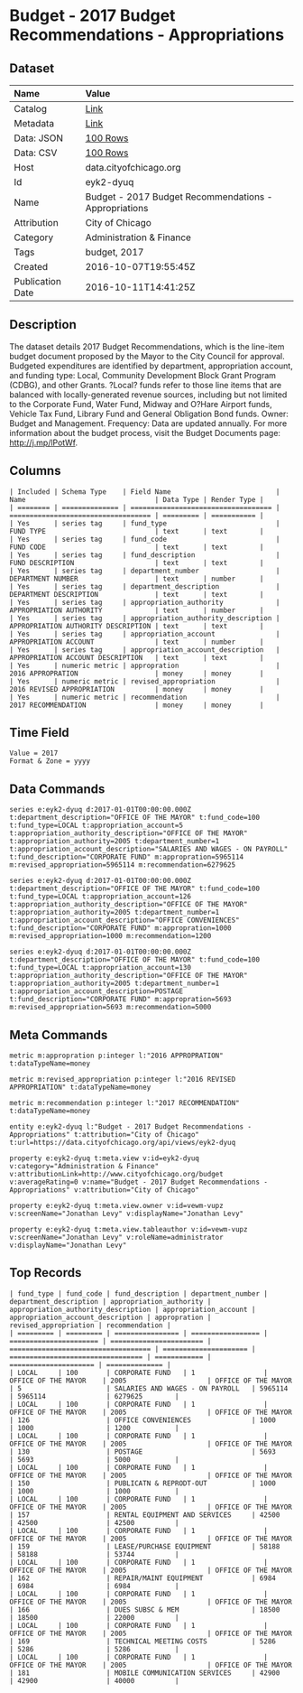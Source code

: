 # Budget - 2017 Budget Recommendations - Appropriations

## Dataset

| Name | Value |
| :--- | :---- |
| Catalog | [Link](https://catalog.data.gov/dataset/budget-2017-budget-recommendations-appropriations) |
| Metadata | [Link](https://data.cityofchicago.org/api/views/eyk2-dyuq) |
| Data: JSON | [100 Rows](https://data.cityofchicago.org/api/views/eyk2-dyuq/rows.json?max_rows=100) |
| Data: CSV | [100 Rows](https://data.cityofchicago.org/api/views/eyk2-dyuq/rows.csv?max_rows=100) |
| Host | data.cityofchicago.org |
| Id | eyk2-dyuq |
| Name | Budget - 2017 Budget Recommendations - Appropriations |
| Attribution | City of Chicago |
| Category | Administration & Finance |
| Tags | budget, 2017 |
| Created | 2016-10-07T19:55:45Z |
| Publication Date | 2016-10-11T14:41:25Z |

## Description

The dataset details 2017 Budget Recommendations, which is the line-item budget document proposed by the Mayor to the City Council for approval. Budgeted expenditures are identified by department, appropriation account, and funding type: Local, Community Development Block Grant Program (CDBG), and other Grants. ?Local? funds refer to those line items that are balanced with locally-generated revenue sources, including but not limited to the Corporate Fund, Water Fund, Midway and O?Hare Airport funds, Vehicle Tax Fund, Library Fund and General Obligation Bond funds. Owner: Budget and Management. Frequency: Data are updated annually. For more information about the budget process, visit the Budget Documents page: http://j.mp/lPotWf.

## Columns

```ls
| Included | Schema Type    | Field Name                          | Name                                | Data Type | Render Type |
| ======== | ============== | =================================== | =================================== | ========= | =========== |
| Yes      | series tag     | fund_type                           | FUND TYPE                           | text      | text        |
| Yes      | series tag     | fund_code                           | FUND CODE                           | text      | text        |
| Yes      | series tag     | fund_description                    | FUND DESCRIPTION                    | text      | text        |
| Yes      | series tag     | department_number                   | DEPARTMENT NUMBER                   | text      | number      |
| Yes      | series tag     | department_description              | DEPARTMENT DESCRIPTION              | text      | text        |
| Yes      | series tag     | appropriation_authority             | APPROPRIATION AUTHORITY             | text      | number      |
| Yes      | series tag     | appropriation_authority_description | APPROPRIATION AUTHORITY DESCRIPTION | text      | text        |
| Yes      | series tag     | appropriation_account               | APPROPRIATION ACCOUNT               | text      | number      |
| Yes      | series tag     | appropriation_account_description   | APPROPRIATION ACCOUNT DESCRIPTION   | text      | text        |
| Yes      | numeric metric | appropration                        | 2016 APPROPRATION                   | money     | money       |
| Yes      | numeric metric | revised_appropriation               | 2016 REVISED APPROPRIATION          | money     | money       |
| Yes      | numeric metric | recommendation                      | 2017 RECOMMENDATION                 | money     | money       |
```

## Time Field

```ls
Value = 2017
Format & Zone = yyyy
```

## Data Commands

```ls
series e:eyk2-dyuq d:2017-01-01T00:00:00.000Z t:department_description="OFFICE OF THE MAYOR" t:fund_code=100 t:fund_type=LOCAL t:appropriation_account=5 t:appropriation_authority_description="OFFICE OF THE MAYOR" t:appropriation_authority=2005 t:department_number=1 t:appropriation_account_description="SALARIES AND WAGES - ON PAYROLL" t:fund_description="CORPORATE FUND" m:appropration=5965114 m:revised_appropriation=5965114 m:recommendation=6279625

series e:eyk2-dyuq d:2017-01-01T00:00:00.000Z t:department_description="OFFICE OF THE MAYOR" t:fund_code=100 t:fund_type=LOCAL t:appropriation_account=126 t:appropriation_authority_description="OFFICE OF THE MAYOR" t:appropriation_authority=2005 t:department_number=1 t:appropriation_account_description="OFFICE CONVENIENCES" t:fund_description="CORPORATE FUND" m:appropration=1000 m:revised_appropriation=1000 m:recommendation=1200

series e:eyk2-dyuq d:2017-01-01T00:00:00.000Z t:department_description="OFFICE OF THE MAYOR" t:fund_code=100 t:fund_type=LOCAL t:appropriation_account=130 t:appropriation_authority_description="OFFICE OF THE MAYOR" t:appropriation_authority=2005 t:department_number=1 t:appropriation_account_description=POSTAGE t:fund_description="CORPORATE FUND" m:appropration=5693 m:revised_appropriation=5693 m:recommendation=5000
```

## Meta Commands

```ls
metric m:appropration p:integer l:"2016 APPROPRATION" t:dataTypeName=money

metric m:revised_appropriation p:integer l:"2016 REVISED APPROPRIATION" t:dataTypeName=money

metric m:recommendation p:integer l:"2017 RECOMMENDATION" t:dataTypeName=money

entity e:eyk2-dyuq l:"Budget - 2017 Budget Recommendations - Appropriations" t:attribution="City of Chicago" t:url=https://data.cityofchicago.org/api/views/eyk2-dyuq

property e:eyk2-dyuq t:meta.view v:id=eyk2-dyuq v:category="Administration & Finance" v:attributionLink=http://www.cityofchicago.org/budget v:averageRating=0 v:name="Budget - 2017 Budget Recommendations - Appropriations" v:attribution="City of Chicago"

property e:eyk2-dyuq t:meta.view.owner v:id=vewm-vupz v:screenName="Jonathan Levy" v:displayName="Jonathan Levy"

property e:eyk2-dyuq t:meta.view.tableauthor v:id=vewm-vupz v:screenName="Jonathan Levy" v:roleName=administrator v:displayName="Jonathan Levy"
```

## Top Records

```ls
| fund_type | fund_code | fund_description | department_number | department_description | appropriation_authority | appropriation_authority_description | appropriation_account | appropriation_account_description | appropration | revised_appropriation | recommendation | 
| ========= | ========= | ================ | ================= | ====================== | ======================= | =================================== | ===================== | ================================= | ============ | ===================== | ============== | 
| LOCAL     | 100       | CORPORATE FUND   | 1                 | OFFICE OF THE MAYOR    | 2005                    | OFFICE OF THE MAYOR                 | 5                     | SALARIES AND WAGES - ON PAYROLL   | 5965114      | 5965114               | 6279625        | 
| LOCAL     | 100       | CORPORATE FUND   | 1                 | OFFICE OF THE MAYOR    | 2005                    | OFFICE OF THE MAYOR                 | 126                   | OFFICE CONVENIENCES               | 1000         | 1000                  | 1200           | 
| LOCAL     | 100       | CORPORATE FUND   | 1                 | OFFICE OF THE MAYOR    | 2005                    | OFFICE OF THE MAYOR                 | 130                   | POSTAGE                           | 5693         | 5693                  | 5000           | 
| LOCAL     | 100       | CORPORATE FUND   | 1                 | OFFICE OF THE MAYOR    | 2005                    | OFFICE OF THE MAYOR                 | 150                   | PUBLICATN & REPRODT-OUT           | 1000         | 1000                  | 1000           | 
| LOCAL     | 100       | CORPORATE FUND   | 1                 | OFFICE OF THE MAYOR    | 2005                    | OFFICE OF THE MAYOR                 | 157                   | RENTAL EQUIPMENT AND SERVICES     | 42500        | 42500                 | 42500          | 
| LOCAL     | 100       | CORPORATE FUND   | 1                 | OFFICE OF THE MAYOR    | 2005                    | OFFICE OF THE MAYOR                 | 159                   | LEASE/PURCHASE EQUIPMENT          | 58188        | 58188                 | 53744          | 
| LOCAL     | 100       | CORPORATE FUND   | 1                 | OFFICE OF THE MAYOR    | 2005                    | OFFICE OF THE MAYOR                 | 162                   | REPAIR/MAINT EQUIPMENT            | 6984         | 6984                  | 6984           | 
| LOCAL     | 100       | CORPORATE FUND   | 1                 | OFFICE OF THE MAYOR    | 2005                    | OFFICE OF THE MAYOR                 | 166                   | DUES SUBSC & MEM                  | 18500        | 18500                 | 22000          | 
| LOCAL     | 100       | CORPORATE FUND   | 1                 | OFFICE OF THE MAYOR    | 2005                    | OFFICE OF THE MAYOR                 | 169                   | TECHNICAL MEETING COSTS           | 5286         | 5286                  | 5286           | 
| LOCAL     | 100       | CORPORATE FUND   | 1                 | OFFICE OF THE MAYOR    | 2005                    | OFFICE OF THE MAYOR                 | 181                   | MOBILE COMMUNICATION SERVICES     | 42900        | 42900                 | 40000          | 
```
